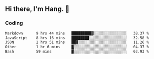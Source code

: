 ## Hi there, I'm Hang. 👋

### Coding

<!--START_SECTION:waka-->

```txt
Markdown      9 hrs 44 mins   █████████▓░░░░░░░░░░░░░░░   38.37 %
JavaScript    8 hrs 16 mins   ████████░░░░░░░░░░░░░░░░░   32.58 %
JSON          2 hrs 51 mins   ██▓░░░░░░░░░░░░░░░░░░░░░░   11.26 %
Other         1 hr 6 mins     █░░░░░░░░░░░░░░░░░░░░░░░░   04.37 %
Bash          59 mins         █░░░░░░░░░░░░░░░░░░░░░░░░   03.93 %
```

<!--END_SECTION:waka-->
